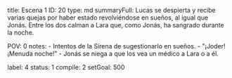 title:          Escena 1
ID:             20
type:           md
summaryFull:    Lucas se despierta y recibe varias quejas por haber estado revolviéndose en sueños, al igual que Jonás. Entre los dos calman a Lara que, como Jonás, ha sangrado durante la noche.
                
POV:            0
notes:          - Intentos de la Sirena de sugestionarlo en sueños.
                - "¡Joder! ¡Menuda noche!"
                - Jonás se niega a que los vea un médico a Lara o a él.
                
label:          4
status:         1
compile:        2
setGoal:        500


